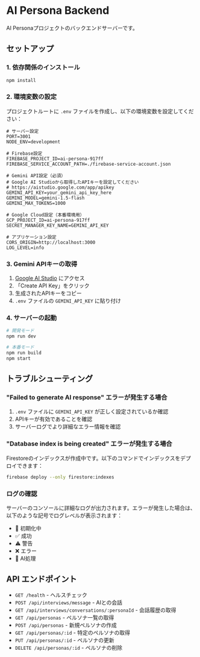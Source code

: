 # AI Persona Backend

AI Personaプロジェクトのバックエンドサーバーです。

## セットアップ

### 1. 依存関係のインストール

```bash
npm install
```

### 2. 環境変数の設定

プロジェクトルートに `.env` ファイルを作成し、以下の環境変数を設定してください：

```env
# サーバー設定
PORT=3001
NODE_ENV=development

# Firebase設定
FIREBASE_PROJECT_ID=ai-persona-917ff
FIREBASE_SERVICE_ACCOUNT_PATH=./firebase-service-account.json

# Gemini API設定（必須）
# Google AI Studioから取得したAPIキーを設定してください
# https://aistudio.google.com/app/apikey
GEMINI_API_KEY=your_gemini_api_key_here
GEMINI_MODEL=gemini-1.5-flash
GEMINI_MAX_TOKENS=1000

# Google Cloud設定（本番環境用）
GCP_PROJECT_ID=ai-persona-917ff
SECRET_MANAGER_KEY_NAME=GEMINI_API_KEY

# アプリケーション設定
CORS_ORIGIN=http://localhost:3000
LOG_LEVEL=info
```

### 3. Gemini APIキーの取得

1. [Google AI Studio](https://aistudio.google.com/app/apikey) にアクセス
2. 「Create API Key」をクリック
3. 生成されたAPIキーをコピー
4. `.env` ファイルの `GEMINI_API_KEY` に貼り付け

### 4. サーバーの起動

```bash
# 開発モード
npm run dev

# 本番モード
npm run build
npm start
```

## トラブルシューティング

### "Failed to generate AI response" エラーが発生する場合

1. `.env` ファイルに `GEMINI_API_KEY` が正しく設定されているか確認
2. APIキーが有効であることを確認
3. サーバーログでより詳細なエラー情報を確認

### "Database index is being created" エラーが発生する場合

Firestoreのインデックスが作成中です。以下のコマンドでインデックスをデプロイできます：

```bash
firebase deploy --only firestore:indexes
```

### ログの確認

サーバーのコンソールに詳細なログが出力されます。エラーが発生した場合は、以下のような記号でログレベルが表示されます：

- 🔄 初期化中
- ✅ 成功
- ⚠️ 警告
- ❌ エラー
- 🤖 AI処理

## API エンドポイント

- `GET /health` - ヘルスチェック
- `POST /api/interviews/message` - AIとの会話
- `GET /api/interviews/conversations/:personaId` - 会話履歴の取得
- `GET /api/personas` - ペルソナ一覧の取得
- `POST /api/personas` - 新規ペルソナの作成
- `GET /api/personas/:id` - 特定のペルソナの取得
- `PUT /api/personas/:id` - ペルソナの更新
- `DELETE /api/personas/:id` - ペルソナの削除 